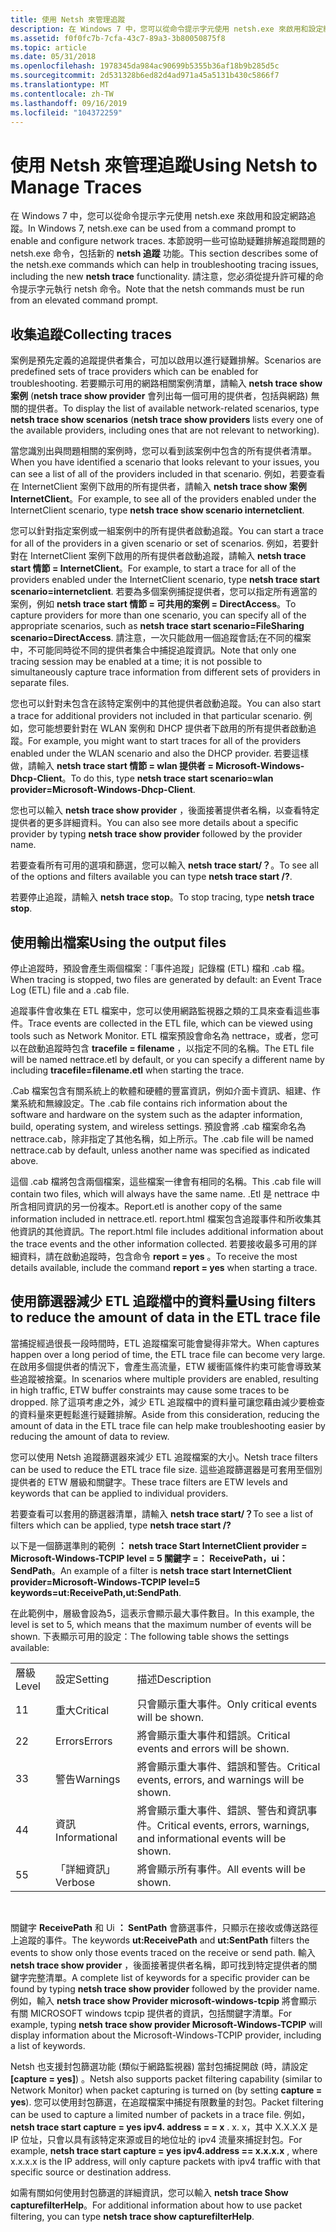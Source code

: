 ```yaml
---
title: 使用 Netsh 來管理追蹤
description: 在 Windows 7 中，您可以從命令提示字元使用 netsh.exe 來啟用和設定網路追蹤。 本節說明一些可協助疑難排解追蹤問題的 netsh.exe 命令，包括新的 netsh 追蹤功能。
ms.assetid: f0f0fc7b-7cfa-43c7-89a3-3b80050875f8
ms.topic: article
ms.date: 05/31/2018
ms.openlocfilehash: 1978345da984ac90699b5355b36af18b9b285d5c
ms.sourcegitcommit: 2d531328b6ed82d4ad971a45a5131b430c5866f7
ms.translationtype: MT
ms.contentlocale: zh-TW
ms.lasthandoff: 09/16/2019
ms.locfileid: "104372259"
---
```

# <a name="using-netsh-to-manage-traces"></a><span data-ttu-id="25d00-104">使用 Netsh 來管理追蹤</span><span class="sxs-lookup"><span data-stu-id="25d00-104">Using Netsh to Manage Traces</span></span>

<span data-ttu-id="25d00-105">在 Windows 7 中，您可以從命令提示字元使用 netsh.exe 來啟用和設定網路追蹤。</span><span class="sxs-lookup"><span data-stu-id="25d00-105">In Windows 7, netsh.exe can be used from a command prompt to enable and configure network traces.</span></span> <span data-ttu-id="25d00-106">本節說明一些可協助疑難排解追蹤問題的 netsh.exe 命令，包括新的 **netsh 追蹤** 功能。</span><span class="sxs-lookup"><span data-stu-id="25d00-106">This section describes some of the netsh.exe commands which can help in troubleshooting tracing issues, including the new **netsh trace** functionality.</span></span> <span data-ttu-id="25d00-107">請注意，您必須從提升許可權的命令提示字元執行 netsh 命令。</span><span class="sxs-lookup"><span data-stu-id="25d00-107">Note that the netsh commands must be run from an elevated command prompt.</span></span>

## <a name="collecting-traces"></a><span data-ttu-id="25d00-108">收集追蹤</span><span class="sxs-lookup"><span data-stu-id="25d00-108">Collecting traces</span></span>

<span data-ttu-id="25d00-109">案例是預先定義的追蹤提供者集合，可加以啟用以進行疑難排解。</span><span class="sxs-lookup"><span data-stu-id="25d00-109">Scenarios are predefined sets of trace providers which can be enabled for troubleshooting.</span></span> <span data-ttu-id="25d00-110">若要顯示可用的網路相關案例清單，請輸入 **netsh trace show 案例** (**netsh trace show provider** 會列出每一個可用的提供者，包括與網路) 無關的提供者。</span><span class="sxs-lookup"><span data-stu-id="25d00-110">To display the list of available network-related scenarios, type **netsh trace show scenarios** (**netsh trace show providers** lists every one of the available providers, including ones that are not relevant to networking).</span></span>

<span data-ttu-id="25d00-111">當您識別出與問題相關的案例時，您可以看到該案例中包含的所有提供者清單。</span><span class="sxs-lookup"><span data-stu-id="25d00-111">When you have identified a scenario that looks relevant to your issues, you can see a list of all of the providers included in that scenario.</span></span> <span data-ttu-id="25d00-112">例如，若要查看在 InternetClient 案例下啟用的所有提供者，請輸入 **netsh trace show 案例 InternetClient**。</span><span class="sxs-lookup"><span data-stu-id="25d00-112">For example, to see all of the providers enabled under the InternetClient scenario, type **netsh trace show scenario internetclient**.</span></span>

<span data-ttu-id="25d00-113">您可以針對指定案例或一組案例中的所有提供者啟動追蹤。</span><span class="sxs-lookup"><span data-stu-id="25d00-113">You can start a trace for all of the providers in a given scenario or set of scenarios.</span></span> <span data-ttu-id="25d00-114">例如，若要針對在 InternetClient 案例下啟用的所有提供者啟動追蹤，請輸入 **netsh trace start 情節 = InternetClient**。</span><span class="sxs-lookup"><span data-stu-id="25d00-114">For example, to start a trace for all of the providers enabled under the InternetClient scenario, type **netsh trace start scenario=internetclient**.</span></span> <span data-ttu-id="25d00-115">若要為多個案例捕捉提供者，您可以指定所有適當的案例，例如 **netsh trace start 情節 = 可共用的案例 = DirectAccess**。</span><span class="sxs-lookup"><span data-stu-id="25d00-115">To capture providers for more than one scenario, you can specify all of the appropriate scenarios, such as **netsh trace start scenario=FileSharing scenario=DirectAccess**.</span></span> <span data-ttu-id="25d00-116">請注意，一次只能啟用一個追蹤會話;在不同的檔案中，不可能同時從不同的提供者集合中捕捉追蹤資訊。</span><span class="sxs-lookup"><span data-stu-id="25d00-116">Note that only one tracing session may be enabled at a time; it is not possible to simultaneously capture trace information from different sets of providers in separate files.</span></span>

<span data-ttu-id="25d00-117">您也可以針對未包含在該特定案例中的其他提供者啟動追蹤。</span><span class="sxs-lookup"><span data-stu-id="25d00-117">You can also start a trace for additional providers not included in that particular scenario.</span></span> <span data-ttu-id="25d00-118">例如，您可能想要針對在 WLAN 案例和 DHCP 提供者下啟用的所有提供者啟動追蹤。</span><span class="sxs-lookup"><span data-stu-id="25d00-118">For example, you might want to start traces for all of the providers enabled under the WLAN scenario and also the DHCP provider.</span></span> <span data-ttu-id="25d00-119">若要這樣做，請輸入 **netsh trace start 情節 = wlan 提供者 = Microsoft-Windows-Dhcp-Client**。</span><span class="sxs-lookup"><span data-stu-id="25d00-119">To do this, type **netsh trace start scenario=wlan provider=Microsoft-Windows-Dhcp-Client**.</span></span>

<span data-ttu-id="25d00-120">您也可以輸入 **netsh trace show provider** ，後面接著提供者名稱，以查看特定提供者的更多詳細資料。</span><span class="sxs-lookup"><span data-stu-id="25d00-120">You can also see more details about a specific provider by typing **netsh trace show provider** followed by the provider name.</span></span>

<span data-ttu-id="25d00-121">若要查看所有可用的選項和篩選，您可以輸入 **netsh trace start/？**。</span><span class="sxs-lookup"><span data-stu-id="25d00-121">To see all of the options and filters available you can type **netsh trace start /?**.</span></span>

<span data-ttu-id="25d00-122">若要停止追蹤，請輸入 **netsh trace stop**。</span><span class="sxs-lookup"><span data-stu-id="25d00-122">To stop tracing, type **netsh trace stop**.</span></span>

## <a name="using-the-output-files"></a><span data-ttu-id="25d00-123">使用輸出檔案</span><span class="sxs-lookup"><span data-stu-id="25d00-123">Using the output files</span></span>

<span data-ttu-id="25d00-124">停止追蹤時，預設會產生兩個檔案：「事件追蹤」記錄檔 (ETL) 檔和 .cab 檔。</span><span class="sxs-lookup"><span data-stu-id="25d00-124">When tracing is stopped, two files are generated by default: an Event Trace Log (ETL) file and a .cab file.</span></span>

<span data-ttu-id="25d00-125">追蹤事件會收集在 ETL 檔案中，您可以使用網路監視器之類的工具來查看這些事件。</span><span class="sxs-lookup"><span data-stu-id="25d00-125">Trace events are collected in the ETL file, which can be viewed using tools such as Network Monitor.</span></span> <span data-ttu-id="25d00-126">ETL 檔案預設會命名為 nettrace，或者，您可以在啟動追蹤時包含 **tracefile = filename** ，以指定不同的名稱。</span><span class="sxs-lookup"><span data-stu-id="25d00-126">The ETL file will be named nettrace.etl by default, or you can specify a different name by including **tracefile=filename.etl** when starting the trace.</span></span>

<span data-ttu-id="25d00-127">.Cab 檔案包含有關系統上的軟體和硬體的豐富資訊，例如介面卡資訊、組建、作業系統和無線設定。</span><span class="sxs-lookup"><span data-stu-id="25d00-127">The .cab file contains rich information about the software and hardware on the system such as the adapter information, build, operating system, and wireless settings.</span></span> <span data-ttu-id="25d00-128">預設會將 .cab 檔案命名為 nettrace.cab，除非指定了其他名稱，如上所示。</span><span class="sxs-lookup"><span data-stu-id="25d00-128">The .cab file will be named nettrace.cab by default, unless another name was specified as indicated above.</span></span>

<span data-ttu-id="25d00-129">這個 .cab 檔將包含兩個檔案，這些檔案一律會有相同的名稱。</span><span class="sxs-lookup"><span data-stu-id="25d00-129">This .cab file will contain two files, which will always have the same name.</span></span> <span data-ttu-id="25d00-130">.Etl 是 nettrace 中所含相同資訊的另一份複本。</span><span class="sxs-lookup"><span data-stu-id="25d00-130">Report.etl is another copy of the same information included in nettrace.etl.</span></span> <span data-ttu-id="25d00-131">report.html 檔案包含追蹤事件和所收集其他資訊的其他資訊。</span><span class="sxs-lookup"><span data-stu-id="25d00-131">The report.html file includes additional information about the trace events and the other information collected.</span></span> <span data-ttu-id="25d00-132">若要接收最多可用的詳細資料，請在啟動追蹤時，包含命令 **report = yes** 。</span><span class="sxs-lookup"><span data-stu-id="25d00-132">To receive the most details available, include the command **report = yes** when starting a trace.</span></span>

## <a name="using-filters-to-reduce-the-amount-of-data-in-the-etl-trace-file"></a><span data-ttu-id="25d00-133">使用篩選器減少 ETL 追蹤檔中的資料量</span><span class="sxs-lookup"><span data-stu-id="25d00-133">Using filters to reduce the amount of data in the ETL trace file</span></span>

<span data-ttu-id="25d00-134">當捕捉經過很長一段時間時，ETL 追蹤檔案可能會變得非常大。</span><span class="sxs-lookup"><span data-stu-id="25d00-134">When captures happen over a long period of time, the ETL trace file can become very large.</span></span> <span data-ttu-id="25d00-135">在啟用多個提供者的情況下，會產生高流量，ETW 緩衝區條件約束可能會導致某些追蹤被捨棄。</span><span class="sxs-lookup"><span data-stu-id="25d00-135">In scenarios where multiple providers are enabled, resulting in high traffic, ETW buffer constraints may cause some traces to be dropped.</span></span> <span data-ttu-id="25d00-136">除了這項考慮之外，減少 ETL 追蹤檔中的資料量可讓您藉由減少要檢查的資料量來更輕鬆進行疑難排解。</span><span class="sxs-lookup"><span data-stu-id="25d00-136">Aside from this consideration, reducing the amount of data in the ETL trace file can help make troubleshooting easier by reducing the amount of data to review.</span></span>

<span data-ttu-id="25d00-137">您可以使用 Netsh 追蹤篩選器來減少 ETL 追蹤檔案的大小。</span><span class="sxs-lookup"><span data-stu-id="25d00-137">Netsh trace filters can be used to reduce the ETL trace file size.</span></span> <span data-ttu-id="25d00-138">這些追蹤篩選器是可套用至個別提供者的 ETW 層級和關鍵字。</span><span class="sxs-lookup"><span data-stu-id="25d00-138">These trace filters are ETW levels and keywords that can be applied to individual providers.</span></span>

<span data-ttu-id="25d00-139">若要查看可以套用的篩選器清單，請輸入 **netsh trace start/？**</span><span class="sxs-lookup"><span data-stu-id="25d00-139">To see a list of filters which can be applied, type **netsh trace start /?**</span></span>

<span data-ttu-id="25d00-140">以下是一個篩選準則的範例 **： netsh trace Start InternetClient provider = Microsoft-Windows-TCPIP level = 5 關鍵字 =： ReceivePath，ui： SendPath**。</span><span class="sxs-lookup"><span data-stu-id="25d00-140">An example of a filter is **netsh trace start InternetClient provider=Microsoft-Windows-TCPIP level=5 keywords=ut:ReceivePath,ut:SendPath**.</span></span>

<span data-ttu-id="25d00-141">在此範例中，層級會設為5，這表示會顯示最大事件數目。</span><span class="sxs-lookup"><span data-stu-id="25d00-141">In this example, the level is set to 5, which means that the maximum number of events will be shown.</span></span> <span data-ttu-id="25d00-142">下表顯示可用的設定：</span><span class="sxs-lookup"><span data-stu-id="25d00-142">The following table shows the settings available:</span></span>



|       |               |                                                                            |
|-------|---------------|----------------------------------------------------------------------------|
| <span data-ttu-id="25d00-143">層級</span><span class="sxs-lookup"><span data-stu-id="25d00-143">Level</span></span> | <span data-ttu-id="25d00-144">設定</span><span class="sxs-lookup"><span data-stu-id="25d00-144">Setting</span></span>       | <span data-ttu-id="25d00-145">描述</span><span class="sxs-lookup"><span data-stu-id="25d00-145">Description</span></span>                                                                |
| <span data-ttu-id="25d00-146">1</span><span class="sxs-lookup"><span data-stu-id="25d00-146">1</span></span>     | <span data-ttu-id="25d00-147">重大</span><span class="sxs-lookup"><span data-stu-id="25d00-147">Critical</span></span>      | <span data-ttu-id="25d00-148">只會顯示重大事件。</span><span class="sxs-lookup"><span data-stu-id="25d00-148">Only critical events will be shown.</span></span>                                        |
| <span data-ttu-id="25d00-149">2</span><span class="sxs-lookup"><span data-stu-id="25d00-149">2</span></span>     | <span data-ttu-id="25d00-150">Errors</span><span class="sxs-lookup"><span data-stu-id="25d00-150">Errors</span></span>        | <span data-ttu-id="25d00-151">將會顯示重大事件和錯誤。</span><span class="sxs-lookup"><span data-stu-id="25d00-151">Critical events and errors will be shown.</span></span>                                  |
| <span data-ttu-id="25d00-152">3</span><span class="sxs-lookup"><span data-stu-id="25d00-152">3</span></span>     | <span data-ttu-id="25d00-153">警告</span><span class="sxs-lookup"><span data-stu-id="25d00-153">Warnings</span></span>      | <span data-ttu-id="25d00-154">將會顯示重大事件、錯誤和警告。</span><span class="sxs-lookup"><span data-stu-id="25d00-154">Critical events, errors, and warnings will be shown.</span></span>                       |
| <span data-ttu-id="25d00-155">4</span><span class="sxs-lookup"><span data-stu-id="25d00-155">4</span></span>     | <span data-ttu-id="25d00-156">資訊</span><span class="sxs-lookup"><span data-stu-id="25d00-156">Informational</span></span> | <span data-ttu-id="25d00-157">將會顯示重大事件、錯誤、警告和資訊事件。</span><span class="sxs-lookup"><span data-stu-id="25d00-157">Critical events, errors, warnings, and informational events will be shown.</span></span> |
| <span data-ttu-id="25d00-158">5</span><span class="sxs-lookup"><span data-stu-id="25d00-158">5</span></span>     | <span data-ttu-id="25d00-159">「詳細資訊」</span><span class="sxs-lookup"><span data-stu-id="25d00-159">Verbose</span></span>       | <span data-ttu-id="25d00-160">將會顯示所有事件。</span><span class="sxs-lookup"><span data-stu-id="25d00-160">All events will be shown.</span></span>                                                  |



 

<span data-ttu-id="25d00-161">關鍵字 **ReceivePath** 和 Ui **： SentPath** 會篩選事件，只顯示在接收或傳送路徑上追蹤的事件。</span><span class="sxs-lookup"><span data-stu-id="25d00-161">The keywords **ut:ReceivePath** and **ut:SentPath** filters the events to show only those events traced on the receive or send path.</span></span> <span data-ttu-id="25d00-162">輸入 **netsh trace show provider** ，後面接著提供者名稱，即可找到特定提供者的關鍵字完整清單。</span><span class="sxs-lookup"><span data-stu-id="25d00-162">A complete list of keywords for a specific provider can be found by typing **netsh trace show provider** followed by the provider name.</span></span> <span data-ttu-id="25d00-163">例如，輸入 **netsh trace show Provider microsoft-windows-tcpip** 將會顯示有關 MICROSOFT windows tcpip 提供者的資訊，包括關鍵字清單。</span><span class="sxs-lookup"><span data-stu-id="25d00-163">For example, typing **netsh trace show provider Microsoft-Windows-TCPIP** will display information about the Microsoft-Windows-TCPIP provider, including a list of keywords.</span></span>

<span data-ttu-id="25d00-164">Netsh 也支援封包篩選功能 (類似于網路監視器) 當封包捕捉開啟 (時，請設定 **[capture = yes]**) 。</span><span class="sxs-lookup"><span data-stu-id="25d00-164">Netsh also supports packet filtering capability (similar to Network Monitor) when packet capturing is turned on (by setting **capture = yes**).</span></span> <span data-ttu-id="25d00-165">您可以使用封包篩選，在追蹤檔案中捕捉有限數量的封包。</span><span class="sxs-lookup"><span data-stu-id="25d00-165">Packet filtering can be used to capture a limited number of packets in a trace file.</span></span> <span data-ttu-id="25d00-166">例如， **netsh trace start capture = yes ipv4. address = = x** . x. x，其中 X.X.X.X 是 IP 位址，只會以具有該特定來源或目的地位址的 ipv4 流量來捕捉封包。</span><span class="sxs-lookup"><span data-stu-id="25d00-166">For example, **netsh trace start capture = yes ipv4.address == x.x.x.x** , where x.x.x.x is the IP address, will only capture packets with ipv4 traffic with that specific source or destination address.</span></span>

<span data-ttu-id="25d00-167">如需有關如何使用封包篩選的詳細資訊，您可以輸入 **netsh trace Show capturefilterHelp**。</span><span class="sxs-lookup"><span data-stu-id="25d00-167">For additional information about how to use packet filtering, you can type **netsh trace show capturefilterHelp**.</span></span>

 

 




